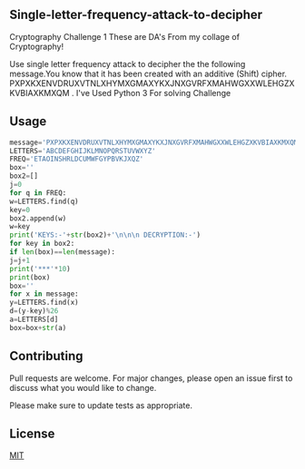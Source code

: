 ## Single-letter-frequency-attack-to-decipher


Cryptography Challenge 1
These are DA's From my collage of Cryptography! 

Use single letter frequency attack to decipher the the following message.You know that it has been created with an additive (Shift) cipher. PXPXKXENVDRUXVTNLXHYMXGMAXYKXJNXGVRFXMAHWGXXWLEHGZXKVBIAXKMXQM . I've Used Python 3 For solving Challenge


## Usage

```python
message='PXPXKXENVDRUXVTNLXHYMXGMAXYKXJNXGVRFXMAHWGXXWLEHGZXKVBIAXKMXQM'
LETTERS='ABCDEFGHIJKLMNOPQRSTUVWXYZ'
FREQ='ETAOINSHRLDCUMWFGYPBVKJXQZ'
box=''
box2=[]
j=0
for q in FREQ:
w=LETTERS.find(q)
key=0
box2.append(w)
w=key
print('KEYS:-'+str(box2)+'\n\n\n DECRYPTION:-')
for key in box2:
if len(box)==len(message):
j=j+1
print('***'*10)
print(box)
box=''
for x in message:
y=LETTERS.find(x)
d=(y-key)%26
a=LETTERS[d]
box=box+str(a)

```

## Contributing

Pull requests are welcome. For major changes, please open an issue first to discuss what you would like to change.

Please make sure to update tests as appropriate.

## License
[MIT](https://choosealicense.com/licenses/mit/)
